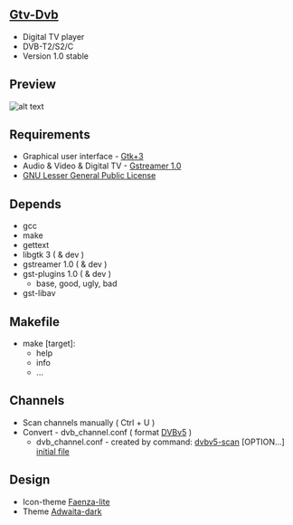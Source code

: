 [Gtv-Dvb](https://github.com/vl-nix/gtv-dvb)
-------

* Digital TV player
* DVB-T2/S2/C
* Version 1.0 stable


Preview
------------

![alt text](http://s019.radikal.ru/i604/1712/58/a6d421a89008.png "Preview")


Requirements
------------

* Graphical user interface - [Gtk+3](https://developer.gnome.org/gtk3)
* Audio & Video & Digital TV - [Gstreamer 1.0](https://gstreamer.freedesktop.org)
* [GNU Lesser General Public License](http://www.gnu.org/licenses/lgpl.html)


Depends
-------

* gcc
* make
* gettext
* libgtk 3 ( & dev )
* gstreamer 1.0 ( & dev )
* gst-plugins 1.0 ( & dev )
  * base, good, ugly, bad
* gst-libav


Makefile
--------

* make [target]:
  * help
  * info
  * ...


Channels
--------

* Scan channels manually ( Ctrl + U )
* Convert - dvb_channel.conf ( format [DVBv5](https://www.linuxtv.org/docs/libdvbv5/index.html) ) 
  * dvb_channel.conf - created by command: [dvbv5-scan](https://www.linuxtv.org/downloads/v4l-utils) [OPTION...] [initial file](https://www.linuxtv.org/downloads/dtv-scan-tables)


Design
------

* Icon-theme [Faenza-lite](https://github.com/vl-nix/Faenza-lite)
* Theme [Adwaita-dark](https://github.com/GNOME/gnome-themes-standard)
